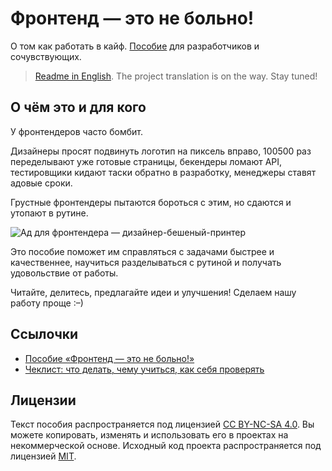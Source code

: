 # Фронтенд — это не больно!

О том как работать в кайф. [Пособие](https://bespoyasov.ru/front-not-pain/) для разработчиков и сочувствующих.

> [Readme in English](./docs/en.md). The project translation is on the way. Stay tuned!

## О чём это и для кого

У фронтендеров часто бомбит.

Дизайнеры просят подвинуть логотип на пиксель вправо, 100500 раз переделывают уже готовые страницы, бекендеры ломают API, тестировщики кидают таски обратно в разработку, менеджеры ставят адовые сроки.

Грустные фронтендеры пытаются бороться с этим, но сдаются и утопают в рутине.

![Ад для фронтендера — дизайнер-бешеный-принтер](./src/static/img/typical-designer@2x.jpg)

Это пособие поможет им справляться с задачами быстрее и качественнее, научиться разделываться с рутиной и получать удовольствие от работы.

Читайте, делитесь, предлагайте идеи и улучшения! Сделаем нашу работу проще :–)

## Ссылочки

- [Пособие «Фронтенд — это не больно!»](https://bespoyasov.ru/front-not-pain/)
- [Чеклист: что делать, чему учиться, как себя проверять](https://bespoyasov.ru/front-not-pain/checklist.html)

## Лицензии

Текст пособия распространяется под лицензией [CC BY-NC-SA 4.0](https://creativecommons.org/licenses/by-nc-sa/4.0/). Вы можете копировать, изменять и использовать его в проектах на некоммерческой основе. Исходный код проекта распространяется под лицензией [MIT](https://opensource.org/licenses/MIT).
